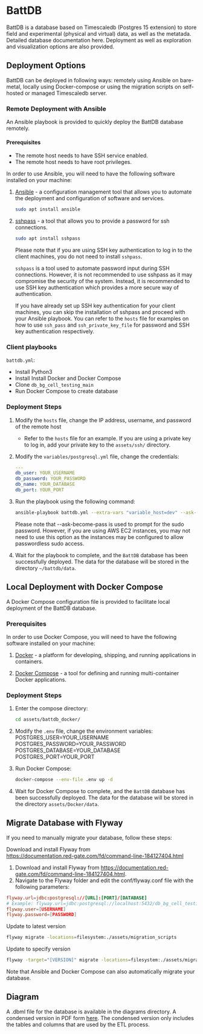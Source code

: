 # BattDB

BattDB is a database based on Timescaledb (Postgres 15 extension) to store field and experimental (physical and virtual) data, as well as the metatada. Detailed database documentation here. Deployment as well as exploration and visualization options are also provided. 

## Deployment Options

BattDB can be deployed in following ways: remotely using Ansible on bare-metal, locally using Docker-compose or using the migration scripts on self-hosted or managed Timescaledb server.

### Remote Deployment with Ansible

An Ansible playbook is provided to quickly deploy the BattDB database remotely.

#### Prerequisites

- The remote host needs to have SSH service enabled.
- The remote host needs to have root privileges.

In order to use Ansible, you will need to have the following software installed on your machine:

1. [Ansible](https://www.ansible.com) - a configuration management tool that allows you to automate the deployment and configuration of software and services.

    ```sh
    sudo apt install ansible
    ```

2. [sshpass](https://linux.die.net/man/1/sshpass) - a tool that allows you to provide a password for ssh connections.

    ```sh
    sudo apt install sshpass
    ```

    Please note that if you are using SSH key authentication to log in to the client machines, you do not need to install `sshpass`.

    `sshpass` is a tool used to automate password input during SSH connections. However, it is not recommended to use sshpass as it may compromise the security of the system. Instead, it is recommended to use SSH key authentication which provides a more secure way of authentication.

    If you have already set up SSH key authentication for your client machines, you can skip the installation of sshpass and proceed with your Ansible playbook. You can refer to the `hosts` file for examples on how to use `ssh_pass` and `ssh_private_key_file` for password and SSH key authentication respectively.

### Client playbooks

`battdb.yml`:

- Install Python3
- Install Install Docker and Docker Compose
- Clone `db_bg_cell_testing_main`
- Run Docker Compose to create database

### Deployment Steps

1. Modify the `hosts` file, change the IP address, username, and password of the remote host
   - Refer to the `hosts` file for an example. If you are using a private key to log in, add your private key to the `assets/ssh/` directory.

2. Modify the `variables/postgresql.yml` file, change the credentials:

    ```yaml
    ---
    db_user: YOUR_USERNAME
    db_password: YOUR_PASSWORD
    db_name: YOUR_DATABASE
    db_port: YOUR_PORT
    ```

3. Run the playbook using the following command:

    ```sh
    ansible-playbook battdb.yml --extra-vars "variable_host=dev" --ask-become-pass
    ```

    Please note that --ask-become-pass is used to prompt for the sudo password. However, if you are using AWS EC2 instances, you may not need to use this option as the instances may be configured to allow passwordless sudo access.

4. Wait for the playbook to complete, and the `BattDB` database has been successfully deployed. The data for the database will be stored in the directory `~/battdb/data`.

## Local Deployment with Docker Compose

A Docker Compose configuration file is provided to facilitate local deployment of the BattDB database.

### Prerequisites

In order to use Docker Compose, you will need to have the following software installed on your machine:

1. [Docker](https://www.docker.com) - a platform for developing, shipping, and running applications in containers.

2. [Docker Compose](https://docs.docker.com/compose) - a tool for defining and running multi-container Docker applications.

### Deployment Steps

1. Enter the compose directory:

    ```sh
    cd assets/battdb_docker/
    ```

2. Modify the `.env` file, change the environment variables:  
    POSTGRES_USER=YOUR_USERNAME  
    POSTGRES_PASSWORD=YOUR_PASSWORD  
    POSTGRES_DATABASE=YOUR_DATABASE  
    POSTGRES_PORT=YOUR_PORT  

3. Run Docker Compose:

    ```sh
    docker-compose --env-file .env up -d
    ```

4. Wait for Docker Compose to complete, and the `BattDB` database has been successfully deployed. The data for the database will be stored in the directory `assets/Docker/data`.

## Migrate Database with Flyway

If you need to manually migrate your database, follow these steps:

Download and install Flyway from  
<https://documentation.red-gate.com/fd/command-line-184127404.html>

1. Download and install Flyway from <https://documentation.red-gate.com/fd/command-line-184127404.html>.
2. Navigate to the Flyway folder and edit the conf/flyway.conf file with the following parameters:

```conf
flyway.url=jdbc:postgresql://[URL]:[PORT]/[DATABASE]
# Example: flyway.url=jdbc:postgresql://localhost:5432/db_bg_cell_testing
flyway.user=[USERNAME]
flyway.password=[PASSWORD]
```

Update to latest version

```sh
flyway migrate -locations=filesystem:./assets/migration_scripts
```

Update to specify version

```sh
flyway -target="[VERSION]" migrate -locations=filesystem:./assets/migration_scripts
```

Note that Ansible and Docker Compose can also automatically migrate your database.

## Diagram

A .dbml file for the database is available in the diagrams directory. A condensed
version in PDF form [here](diagrams/battdb_condensed.pdf). The condensed version
only includes the tables and columns that are used by the ETL process.